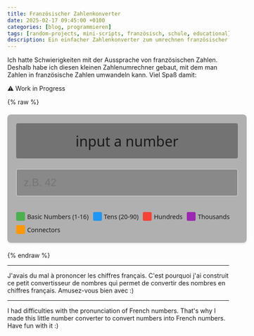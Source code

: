 ```yaml
---
title: Französischer Zahlenkonverter
date: 2025-02-17 09:45:00 +0100
categories: [blog, programmieren]
tags: [random-projects, mini-scripts, französisch, schule, educational]
description: Ein einfacher Zahlenkonverter zum umrechnen französischer Zahlen
---
```


Ich hatte Schwierigkeiten mit der Aussprache von französischen Zahlen. Deshalb habe ich diesen kleinen Zahlenumrechner gebaut, mit dem man Zahlen in französische Zahlen umwandeln kann. Viel Spaß damit:

⚠️ Work in Progress

{% raw %}
<div class="converter-container">
    <div class="result" id="result">input a number</div>
    <div class="input-group">
        <input type="number" id="numberInput" placeholder="z.B. 42" inputmode="numeric" pattern="[0-9]*">
    </div>
    <div class="legend">
        <div class="legend-item">
            <div class="legend-color" style="background-color: #4CAF50"></div>
            Basic Numbers (1-16)
        </div>
        <div class="legend-item">
            <div class="legend-color" style="background-color: #2196F3"></div>
            Tens (20-90)
        </div>
        <div class="legend-item">
            <div class="legend-color" style="background-color: #F44336"></div>
            Hundreds
        </div>
        <div class="legend-item">
            <div class="legend-color" style="background-color: #9C27B0"></div>
            Thousands
        </div>
        <div class="legend-item">
            <div class="legend-color" style="background-color: #FF9800"></div>
            Connectors
        </div>
    </div>
</div>

<style>
    .converter-container {
        font-family: system-ui, -apple-system, sans-serif;
        width: 100%;
        max-width: 800px !important;
        margin: 20px auto;
        padding: 20px;
        border-radius: 8px;
        box-shadow: 0 2px 4px rgba(0, 0, 0, 0.1);
        background-color: rgba(100, 100, 100, 0.5);
        display: flex;
        flex-direction: column;
        gap: 1rem;
    }

    .result {
        padding: 1rem;
        border-radius: 4px;
        background-color: rgba(100, 100, 100, 0.8);
        min-height: 3rem;
        font-size: clamp(1.2rem, 4vw, 2rem);
        display: flex;
        align-items: center;
        justify-content: center;
        text-align: center;
        overflow-wrap: break-word;
    }

    .input-group {
        margin-top: 0.5rem;
    }

    .converter-container input {
        background-color: rgba(100, 100, 100, 0.5);
        width: 100%;
        padding: 1rem;
        border: 1px solid #ddd;
        border-radius: 4px;
        font-size: clamp(1rem, 3vw, 1.5rem);
    }

    .tooltip {
        position: relative;
        display: inline-block;
        cursor: help;
    }

    .tooltip-text {
        visibility: hidden;
        position: absolute;
        z-index: 1;
        bottom: 125%;
        left: 50%;
        transform: translateX(-50%);
        width: 300px;
        background-color: #333;
        color: #fff;
        text-align: left;
        padding: 10px;
        border-radius: 6px;
        font-size: 14px;
        opacity: 0;
        transition: opacity 0.3s;
    }

    .tooltip:hover .tooltip-text {
        visibility: visible;
        opacity: 1;
    }

    .number-part {
        padding: 2px 4px;
        border-radius: 3px;
    }

    .unit { color: #4CAF50; }
    .tens { color: #2196F3; }
    .hundred { color: #F44336; }
    .thousand { color: #9C27B0; }
    .connector { color: #FF9800; }

    .legend {
        margin-top: 20px;
        display: flex;
        flex-wrap: wrap;
        gap: 10px;
        font-size: 14px;
    }

    .legend-item {
        display: flex;
        align-items: center;
        gap: 5px;
    }

    .legend-color {
        width: 20px;
        height: 20px;
        border-radius: 3px;
    }

    @media (max-height: 600px) {
        .converter-container {
            margin: 10px auto;
            padding: 10px;
        }

        .tooltip-text {
            width: 200px;
            font-size: 12px;
        }
    }
</style>

<script>
// First define all functions and data
const numberRules = {
    'un': {
        de: 'Eins - Grundzahl',
        en: 'One - Basic number',
        fr: 'Un - Nombre de base'
    },
    'deux': {
        de: 'Zwei - Grundzahl',
        en: 'Two - Basic number',
        fr: 'Deux - Nombre de base'
    },
    'trois': {
        de: 'Drei - Grundzahl',
        en: 'Three - Basic number',
        fr: 'Trois - Nombre de base'
    },
    'quatre': {
        de: 'Vier - Grundzahl',
        en: 'Four - Basic number',
        fr: 'Quatre - Nombre de base'
    },
    'cinq': {
        de: 'Fünf - Grundzahl',
        en: 'Five - Basic number',
        fr: 'Cinq - Nombre de base'
    },
    'six': {
        de: 'Sechs - Grundzahl',
        en: 'Six - Basic number',
        fr: 'Six - Nombre de base'
    },
    'sept': {
        de: 'Sieben - Grundzahl',
        en: 'Seven - Basic number',
        fr: 'Sept - Nombre de base'
    },
    'huit': {
        de: 'Acht - Grundzahl',
        en: 'Eight - Basic number',
        fr: 'Huit - Nombre de base'
    },
    'neuf': {
        de: 'Neun - Grundzahl',
        en: 'Nine - Basic number',
        fr: 'Neuf - Nombre de base'
    },
    'dix': {
        de: 'Zehn',
        en: 'Ten',
        fr: 'Dix'
    },
    'onze': {
        de: 'Elf',
        en: 'Eleven',
        fr: 'Onze'
    },
    'douze': {
        de: 'Zwölf',
        en: 'Twelve',
        fr: 'Douze'
    },
    'treize': {
        de: 'Dreizehn',
        en: 'Thirteen',
        fr: 'Treize'
    },
    'quatorze': {
        de: 'Vierzehn',
        en: 'Fourteen',
        fr: 'Quatorze'
    },
    'quinze': {
        de: 'Fünfzehn',
        en: 'Fifteen',
        fr: 'Quinze'
    },
    'seize': {
        de: 'Sechzehn',
        en: 'Sixteen',
        fr: 'Seize'
    },
    'vingt': {
        de: 'Zwanzig',
        en: 'Twenty',
        fr: 'Vingt - Base for 20'
    },
    'trente': {
        de: 'Dreißig',
        en: 'Thirty',
        fr: 'Trente - Base for 30'
    },
    'quarante': {
        de: 'Vierzig',
        en: 'Forty',
        fr: 'Quarante - Base for 40'
    },
    'cinquante': {
        de: 'Fünfzig',
        en: 'Fifty',
        fr: 'Cinquante - Base for 50'
    },
    'soixante': {
        de: 'Sechzig',
        en: 'Sixty',
        fr: 'Soixante - Base for 60'
    },
    'soixante-dix': {
        de: 'Siebzig (60+10)',
        en: 'Seventy (60+10)',
        fr: 'Soixante-dix - 60 plus 10'
    },
    'quatre-vingt': {
        de: 'Achtzig (4x20)',
        en: 'Eighty (4x20)',
        fr: 'Quatre-vingt - 4 times 20'
    },
    'quatre-vingts': {
        de: 'Achtzig (mit s, wenn allein)',
        en: 'Eighty (with s when alone)',
        fr: 'Quatre-vingts - utilisé pour 80 exactement'
    },
    'quatre-vingt-dix': {
        de: 'Neunzig (4x20+10)',
        en: 'Ninety (4x20+10)',
        fr: 'Quatre-vingt-dix - 80 plus 10'
    },
    'cent': {
        de: 'Hundert – wird für Zahlen ab 100 verwendet. Bei Rundzahlen (z. B. 200) wird ein "s" angehängt.',
        en: 'Hundred – used for numbers starting at 100. For round numbers (e.g., 200), add an "s".',
        fr: 'Cent – utilisé pour les nombres à partir de 100. Un "s" est ajouté pour les nombres ronds (ex. 200 → deux cents).'
    },
    'mille': {
        de: 'Tausend – wird für Zahlen ab 1000 verwendet. "Mille" nimmt niemals ein "s".',
        en: 'Thousand – used for numbers starting at 1000. "Mille" never takes an "s".',
        fr: 'Mille – utilisé pour les nombres à partir de 1000. "Mille" ne prend jamais de "s".'
    },
    'et': {
        de: 'und – wird nur bei Zahlen, die auf 1 enden (außer bei 81, 91), verwendet.',
        en: 'and – used only for numbers ending in 1 (except 81, 91).',
        fr: 'et – utilisé uniquement pour les nombres se terminant par 1 (sauf 81, 91).'
    }
};

function convertToFrench(n) {
    if (n === 0) return "zéro";
    if (n < 0) return `moins ${convertToFrench(-n)}`;

    const units = ["", "un", "deux", "trois", "quatre", "cinq", "six", "sept", "huit", "neuf", "dix",
        "onze", "douze", "treize", "quatorze", "quinze", "seize"];
    const tens = ["", "dix", "vingt", "trente", "quarante", "cinquante", "soixante"];

    if (n < 17) return units[n];
    if (n < 20) return `dix-${units[n - 10]}`;

    if (n < 100) {
        const ten = Math.floor(n / 10);
        const unit = n % 10;

        if (ten === 7) {
            if (unit === 1) return "soixante et onze";
            return `soixante-${convertToFrench(10 + unit)}`;
        }
        if (ten === 8) {
            if (unit === 0) return "quatre-vingts";
            return `quatre-vingt-${units[unit]}`;
        }
        if (ten === 9) {
            return `quatre-vingt-${convertToFrench(10 + unit)}`;
        }
        if (unit === 0) return tens[ten];
        if (unit === 1) return `${tens[ten]} et ${units[unit]}`;
        return `${tens[ten]}-${units[unit]}`;
    }

    if (n < 1000) {
        const hundreds = Math.floor(n / 100);
        const remainder = n % 100;
        let hundredStr = (hundreds === 1 ? "cent" : `${units[hundreds]} cent`);
        if (remainder === 0 && hundreds > 1) hundredStr += "s";
        if (remainder === 0) return hundredStr;
        return `${hundredStr} ${convertToFrench(remainder)}`;
    }

    if (n < 1000000) {
        const thousands = Math.floor(n / 1000);
        const remainder = n % 1000;
        const thousandStr = thousands === 1 ? "mille" : `${convertToFrench(thousands)} mille`;
        if (remainder === 0) return thousandStr;
        return `${thousandStr} ${convertToFrench(remainder)}`;
    }

    return "nombre trop grand";
}

function createTooltip(word) {
    if (numberRules[word]) {
        return `
            <span class="tooltip">
                ${word}
                <span class="tooltip-text">
                    🇩🇪 ${numberRules[word].de}<br>
                    🇬🇧 ${numberRules[word].en}<br>
                    🇫🇷 ${numberRules[word].fr}
                </span>
            </span>
        `;
    }
    return word;
}

function colorizeAndAddTooltips(number) {
    let parts = number.split(' ');
    return parts.map(part => {
        if (part.includes('-')) {
            return part.split('-').map(p => {
                let cssClass = 'unit';
                if (p.includes('mille')) cssClass = 'thousand';
                else if (p.includes('cent')) cssClass = 'hundred';
                else if (p.includes('vingt') || p.includes('trente') || p.includes('quarante') ||
                    p.includes('cinquante') || p.includes('soixante')) cssClass = 'tens';
                else if (p === 'et') cssClass = 'connector';
                return `<span class="number-part ${cssClass}">${createTooltip(p)}</span>`;
            }).join('-');
        } else {
            let cssClass = 'unit';
            if (part.includes('mille')) cssClass = 'thousand';
            else if (part.includes('cent')) cssClass = 'hundred';
            else if (part.includes('vingt') || part.includes('trente') || part.includes('quarante') ||
                part.includes('cinquante') || part.includes('soixante')) cssClass = 'tens';
            else if (part === 'et') cssClass = 'connector';
            return `<span class="number-part ${cssClass}">${createTooltip(part)}</span>`;
        }
    }).join(' ');
}

// Then add event listeners after all functions are defined
document.addEventListener('DOMContentLoaded', function() {
    const input = document.getElementById('numberInput');
    const result = document.getElementById('result');

    input.addEventListener('input', function () {
        if (input.value === '') {
            result.innerHTML = "input a number";
            return;
        }

        const number = parseInt(input.value, 10);

        if (isNaN(number)) {
            result.innerHTML = "input a valid number";
            return;
        }

        if (number < -999999 || number > 999999) {
            result.innerHTML = "input a number between -999999 and 999999";
            return;
        }

        const frenchNumber = convertToFrench(number);
        if (!isNaN(number)) {
            if (frenchNumber) {
                result.innerHTML = colorizeAndAddTooltips(frenchNumber);
            } else {
                result.innerHTML = "Conversion error";
            }
        }
    });
});
</script>
{% endraw %}

---

J'avais du mal à prononcer les chiffres français. C'est pourquoi j'ai construit ce petit convertisseur de nombres qui permet de convertir des nombres en chiffres français. Amusez-vous bien avec :)

---

I had difficulties with the pronunciation of French numbers. That's why I made this little number converter to convert numbers into French numbers. Have fun with it :)